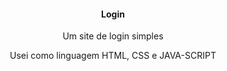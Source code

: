 <h4 align="center">Login</h4>
<p align="center">Um site de login simples</p>
<p align="center">Usei como linguagem HTML, CSS e JAVA-SCRIPT</p>
